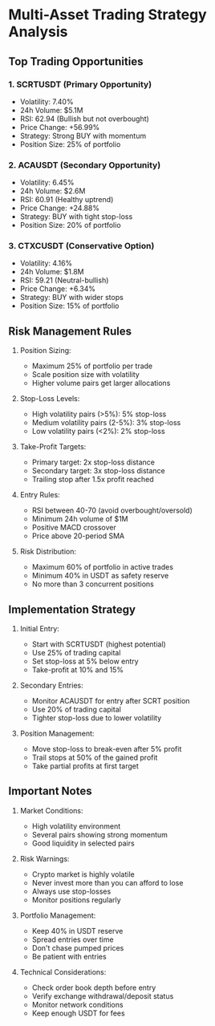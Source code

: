 # Multi-Asset Trading Strategy Analysis

## Top Trading Opportunities

### 1. SCRTUSDT (Primary Opportunity)
- Volatility: 7.40%
- 24h Volume: $5.1M
- RSI: 62.94 (Bullish but not overbought)
- Price Change: +56.99%
- Strategy: Strong BUY with momentum
- Position Size: 25% of portfolio

### 2. ACAUSDT (Secondary Opportunity)
- Volatility: 6.45%
- 24h Volume: $2.6M
- RSI: 60.91 (Healthy uptrend)
- Price Change: +24.88%
- Strategy: BUY with tight stop-loss
- Position Size: 20% of portfolio

### 3. CTXCUSDT (Conservative Option)
- Volatility: 4.16%
- 24h Volume: $1.8M
- RSI: 59.21 (Neutral-bullish)
- Price Change: +6.34%
- Strategy: BUY with wider stops
- Position Size: 15% of portfolio

## Risk Management Rules

1. Position Sizing:
   - Maximum 25% of portfolio per trade
   - Scale position size with volatility
   - Higher volume pairs get larger allocations

2. Stop-Loss Levels:
   - High volatility pairs (>5%): 5% stop-loss
   - Medium volatility pairs (2-5%): 3% stop-loss
   - Low volatility pairs (<2%): 2% stop-loss

3. Take-Profit Targets:
   - Primary target: 2x stop-loss distance
   - Secondary target: 3x stop-loss distance
   - Trailing stop after 1.5x profit reached

4. Entry Rules:
   - RSI between 40-70 (avoid overbought/oversold)
   - Minimum 24h volume of $1M
   - Positive MACD crossover
   - Price above 20-period SMA

5. Risk Distribution:
   - Maximum 60% of portfolio in active trades
   - Minimum 40% in USDT as safety reserve
   - No more than 3 concurrent positions

## Implementation Strategy

1. Initial Entry:
   - Start with SCRTUSDT (highest potential)
   - Use 25% of trading capital
   - Set stop-loss at 5% below entry
   - Take-profit at 10% and 15%

2. Secondary Entries:
   - Monitor ACAUSDT for entry after SCRT position
   - Use 20% of trading capital
   - Tighter stop-loss due to lower volatility

3. Position Management:
   - Move stop-loss to break-even after 5% profit
   - Trail stops at 50% of the gained profit
   - Take partial profits at first target

## Important Notes

1. Market Conditions:
   - High volatility environment
   - Several pairs showing strong momentum
   - Good liquidity in selected pairs

2. Risk Warnings:
   - Crypto market is highly volatile
   - Never invest more than you can afford to lose
   - Always use stop-losses
   - Monitor positions regularly

3. Portfolio Management:
   - Keep 40% in USDT reserve
   - Spread entries over time
   - Don't chase pumped prices
   - Be patient with entries

4. Technical Considerations:
   - Check order book depth before entry
   - Verify exchange withdrawal/deposit status
   - Monitor network conditions
   - Keep enough USDT for fees
